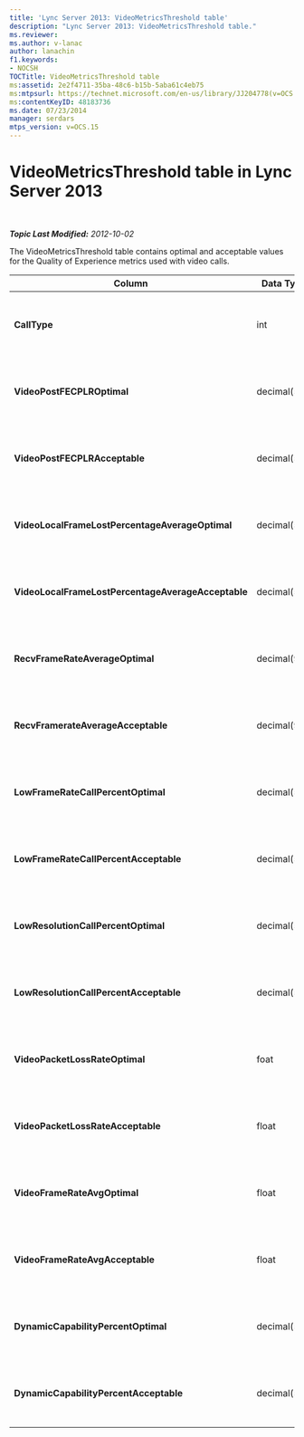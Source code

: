 ```yaml
---
title: 'Lync Server 2013: VideoMetricsThreshold table'
description: "Lync Server 2013: VideoMetricsThreshold table."
ms.reviewer: 
ms.author: v-lanac
author: lanachin
f1.keywords:
- NOCSH
TOCTitle: VideoMetricsThreshold table
ms:assetid: 2e2f4711-35ba-48c6-b15b-5aba61c4eb75
ms:mtpsurl: https://technet.microsoft.com/en-us/library/JJ204778(v=OCS.15)
ms:contentKeyID: 48183736
ms.date: 07/23/2014
manager: serdars
mtps_version: v=OCS.15
---
```


# VideoMetricsThreshold table in Lync Server 2013

<div data-xmlns="http://www.w3.org/1999/xhtml">

<div class="topic" data-xmlns="http://www.w3.org/1999/xhtml" data-msxsl="urn:schemas-microsoft-com:xslt" data-cs="https://msdn.microsoft.com/">

<div data-asp="https://msdn2.microsoft.com/asp">



</div>

<div id="mainSection">

<div id="mainBody">

<span> </span>

_**Topic Last Modified:** 2012-10-02_

The VideoMetricsThreshold table contains optimal and acceptable values for the Quality of Experience metrics used with video calls.


<table>
<colgroup>
<col style="width: 25%" />
<col style="width: 25%" />
<col style="width: 25%" />
<col style="width: 25%" />
</colgroup>
<thead>
<tr class="header">
<th><strong>Column</strong></th>
<th><strong>Data Type</strong></th>
<th><strong>Key/Index</strong></th>
<th><strong>Details</strong></th>
</tr>
</thead>
<tbody>
<tr class="odd">
<td><p><strong>CallType</strong></p></td>
<td><p>int</p></td>
<td><p>Primary</p></td>
<td><p>Type of call that was placed.</p></td>
</tr>
<tr class="even">
<td><p><strong>VideoPostFECPLROptimal</strong></p></td>
<td><p>decimal(5,2)</p></td>
<td></td>
<td><p>The default value is 0.05.</p></td>
</tr>
<tr class="odd">
<td><p><strong>VideoPostFECPLRAcceptable</strong></p></td>
<td><p>decimal(5,2)</p></td>
<td></td>
<td><p>The default value is 0.10.</p></td>
</tr>
<tr class="even">
<td><p><strong>VideoLocalFrameLostPercentageAverageOptimal</strong></p></td>
<td><p>decimal(5,2)</p></td>
<td></td>
<td><p>The default value is 5.0.</p></td>
</tr>
<tr class="odd">
<td><p><strong>VideoLocalFrameLostPercentageAverageAcceptable</strong></p></td>
<td><p>decimal(5,2)</p></td>
<td></td>
<td><p>The default value is 10.0.</p></td>
</tr>
<tr class="even">
<td><p><strong>RecvFrameRateAverageOptimal</strong></p></td>
<td><p>decimal(9,4)</p></td>
<td></td>
<td><p>The default value is 12.0000.</p></td>
</tr>
<tr class="odd">
<td><p><strong>RecvFramerateAverageAcceptable</strong></p></td>
<td><p>decimal(9,4)</p></td>
<td></td>
<td><p>The default value is 7.0000.</p></td>
</tr>
<tr class="even">
<td><p><strong>LowFrameRateCallPercentOptimal</strong></p></td>
<td><p>decimal(5,2)</p></td>
<td></td>
<td><p>The default value is 5.0.</p></td>
</tr>
<tr class="odd">
<td><p><strong>LowFrameRateCallPercentAcceptable</strong></p></td>
<td><p>decimal(5,2)</p></td>
<td></td>
<td><p>The default value is 10.0/</p></td>
</tr>
<tr class="even">
<td><p><strong>LowResolutionCallPercentOptimal</strong></p></td>
<td><p>decimal(5,2)</p></td>
<td></td>
<td><p>The default value is 5.0.</p></td>
</tr>
<tr class="odd">
<td><p><strong>LowResolutionCallPercentAcceptable</strong></p></td>
<td><p>decimal(5,2)</p></td>
<td></td>
<td><p>The default value is 10.0.</p></td>
</tr>
<tr class="even">
<td><p><strong>VideoPacketLossRateOptimal</strong></p></td>
<td><p>foat</p></td>
<td></td>
<td><p>The default value is 0.05.</p></td>
</tr>
<tr class="odd">
<td><p><strong>VideoPacketLossRateAcceptable</strong></p></td>
<td><p>float</p></td>
<td></td>
<td><p>The default value is 0.10.</p></td>
</tr>
<tr class="even">
<td><p><strong>VideoFrameRateAvgOptimal</strong></p></td>
<td><p>float</p></td>
<td></td>
<td><p>The default value is 12.</p></td>
</tr>
<tr class="odd">
<td><p><strong>VideoFrameRateAvgAcceptable</strong></p></td>
<td><p>float</p></td>
<td></td>
<td><p>The default value is 7.</p></td>
</tr>
<tr class="even">
<td><p><strong>DynamicCapabilityPercentOptimal</strong></p></td>
<td><p>decimal(5,2)</p></td>
<td></td>
<td><p>The default value is 5.00.</p></td>
</tr>
<tr class="odd">
<td><p><strong>DynamicCapabilityPercentAcceptable</strong></p></td>
<td><p>decimal(5,2)</p></td>
<td></td>
<td><p>The default value is 10.00.</p></td>
</tr>
</tbody>
</table>


</div>

<span> </span>

</div>

</div>

</div>

